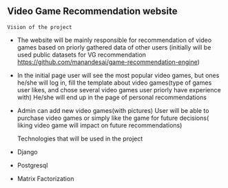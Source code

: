## **Video Game Recommendation website**

    Vision of the project

* The website will be mainly responsible for recommendation of video games based on priorly gathered data of other users (initially will be used public datasets for VG recommendation https://github.com/manandesai/game-recommendation-engine)
* In the initial page user will see the most popular video games, but ones he/she will log in, fill the template about video games(type of games user likes, and chose several video games user priorly have experience with) He/she will end up in the page of personal recommendations
* Admin can add new video games(with pictures)
User will be able to purchase video games or simply like the game for future decisions( liking video game will impact on future recommendations)


    Technologies that will be used in the project 

* Django
* Postgresql 
* Matrix Factorization
